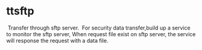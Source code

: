 # ttsftp
  Transfer through sftp server.
  For security data transfer,build up a service to monitor the sftp server, 
  When request file exist on sftp server, the service will response the request
  with a data file.
